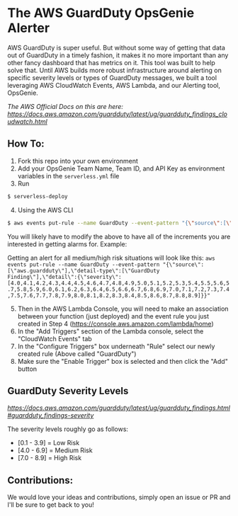 # The AWS GuardDuty OpsGenie Alerter

AWS GuardDuty is super useful. But without some way of getting that data out of GuardDuty in a timely fashion, it makes
it no more important than any other fancy dashboard that has metrics on it. This tool was built to help solve that. Until
AWS builds more robust infrastructure around alerting on specific severity levels or types of GuardDuty messages, we built
a tool leveraging AWS CloudWatch Events, AWS Lambda, and our Alerting tool, OpsGenie.

*The AWS Official Docs on this are here: https://docs.aws.amazon.com/guardduty/latest/ug/guardduty_findings_cloudwatch.html*

## How To:

1) Fork this repo into your own environment
2) Add your OpsGenie Team Name, Team ID, and API Key as environment variables in the `serverless.yml` file
3) Run 
```bash
$ serverless-deploy
```
4) Using the AWS CLI
```bash
$ aws events put-rule --name GuardDuty --event-pattern "{\"source\":[\"aws.guardduty\"],\"detail-type\":[\"GuardDuty Finding\"],\"detail\":{\"severity\":[5.0,8.0]}}"
```
You will likely have to modify the above to have all of the increments you are interested in getting alarms for.
Example:

Getting an alert for all medium/high risk situations will look like this: 
`aws events put-rule --name GuardDuty --event-pattern "{\"source\":[\"aws.guardduty\"],\"detail-type\":[\"GuardDuty Finding\"],\"detail\":{\"severity\":[4.0,4.1,4.2,4.3,4.4,4.5,4.6,4.7,4.8,4.9,5.0,5.1,5.2,5.3,5.4,5.5,5.6,5.7,5.8,5.9,6.0,6.1,6.2,6.3,6.4,6.5,6.6,6.7,6.8,6.9,7.0,7.1,7.2,7.3,7.4,7.5,7.6,7.7,7.8,7.9,8.0,8.1,8.2,8.3,8.4,8.5,8.6,8.7,8.8,8.9]}}"`

5) Then in the AWS Lambda Console, you will need to make an association between your function (just deployed) and the event
rule you just created in Step 4 (https://console.aws.amazon.com/lambda/home)
6) In the "Add Triggers" section of the Lambda console, select the "CloudWatch Events" tab
7) In the "Configure Triggers" box underneath "Rule" select our newly created rule (Above called "GuardDuty")
8) Make sure the "Enable Trigger" box is selected and then click the "Add" button


## GuardDuty Severity Levels
*https://docs.aws.amazon.com/guardduty/latest/ug/guardduty_findings.html#guardduty_findings-severity*

The severity levels roughly go as follows:

* [0.1 - 3.9] = Low Risk
* [4.0 - 6.9] = Medium Risk
* [7.0 - 8.9] = High Risk


## Contributions:
We would love your ideas and contributions, simply open an issue or PR and I'll be sure to get back to you!
